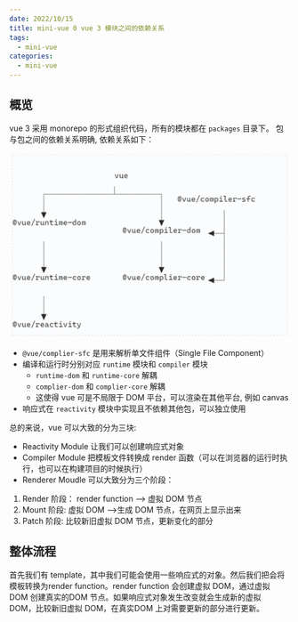 ```yaml
---
date: 2022/10/15
title: mini-vue 0 vue 3 模块之间的依赖关系
tags:
  - mini-vue
categories:
  - mini-vue
---
```


## 概览

vue 3 采用 monorepo 的形式组织代码，所有的模块都在 `packages` 目录下。
包与包之间的依赖关系明确, 依赖关系如下：

![](../../images/quicker_2859eb70-7322-44a9-ad00-aa02bcbe2c18%201.png)

- `@vue/complier-sfc` 是用来解析单文件组件（Single File Component）
- 编译和运行时分别对应 `runtime` 模块和 `compiler` 模块
  - `runtime-dom` 和 `runtime-core` 解耦
  - `complier-dom` 和 `complier-core` 解耦
  - 这使得 vue 可是不局限于 DOM 平台，可以渲染在其他平台, 例如 canvas
- 响应式在 `reactivity` 模块中实现且不依赖其他包，可以独立使用

总的来说，vue 可以大致的分为三块:
- Reactivity Module
让我们可以创建响应式对象
- Compiler Module
把模板文件转换成 render 函数（可以在浏览器的运行时执行，也可以在构建项目的时候执行）
- Renderer Moudle
可以大致分为三个阶段：
1. Render 阶段：
render function --> 虚拟 DOM 节点
2. Mount 阶段:
虚拟 DOM -->生成 DOM 节点，在网页上显示出来
3. Patch 阶段:
比较新旧虚拟 DOM 节点，更新变化的部分

## 整体流程
首先我们有 template，其中我们可能会使用一些响应式的对象。然后我们把会将模板转换为render function。render function 会创建虚拟 DOM，通过虚拟 DOM 创建真实的DOM 节点。如果响应式对象发生改变就会生成新的虚拟 DOM，比较新旧虚拟 DOM，在真实DOM 上对需要更新的部分进行更新。